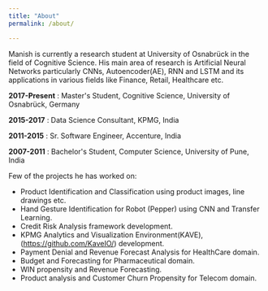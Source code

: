 ```yaml
---
title: "About"
permalink: /about/

---
```


Manish is currently a research student at University of Osnabrück in the field of 
Cognitive Science. His main area of research is Artificial Neural Networks particularly 
CNNs, Autoencoder(AE), RNN and LSTM and its applications in various fields like 
Finance, Retail, Healthcare etc.


**2017-Present** : Master's Student, Cognitive Science, University of Osnabrück, Germany

**2015-2017** : Data Science Consultant, KPMG, India

**2011-2015** : Sr. Software Engineer, Accenture, India

**2007-2011** : Bachelor's Student, Computer Science, University of Pune, India


Few of the projects he has worked on:

* Product Identification and Classification using product images, line drawings etc.
* Hand Gesture Identification for Robot (Pepper) using CNN and Transfer Learning.
* Credit Risk Analysis framework development.
* KPMG Analytics and Visualization Environment(KAVE), (https://github.com/KaveIO/)
development.
* Payment Denial and Revenue Forecast Analysis for HealthCare domain.
* Budget and Forecasting for Pharmaceutical domain.
* WIN propensity and Revenue Forecasting.
* Product analysis and Customer Churn Propensity for Telecom domain.
